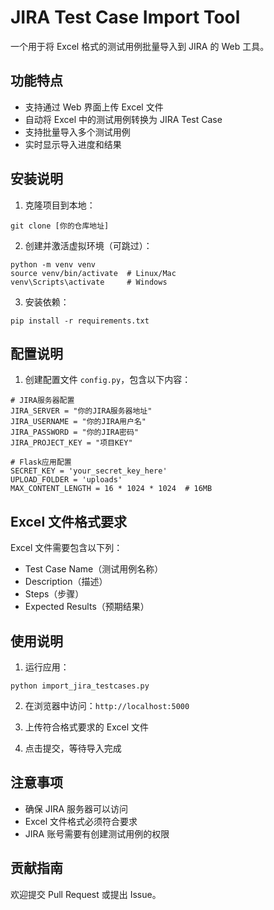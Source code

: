 # JIRA Test Case Import Tool

一个用于将 Excel 格式的测试用例批量导入到 JIRA 的 Web 工具。

## 功能特点

- 支持通过 Web 界面上传 Excel 文件
- 自动将 Excel 中的测试用例转换为 JIRA Test Case
- 支持批量导入多个测试用例
- 实时显示导入进度和结果

## 安装说明

1. 克隆项目到本地： 
```
git clone [你的仓库地址]
```

2. 创建并激活虚拟环境（可跳过）：
```
python -m venv venv
source venv/bin/activate  # Linux/Mac
venv\Scripts\activate     # Windows
```

3. 安装依赖：
```
pip install -r requirements.txt
```

## 配置说明

1. 创建配置文件 `config.py`，包含以下内容：
```
# JIRA服务器配置
JIRA_SERVER = "你的JIRA服务器地址"
JIRA_USERNAME = "你的JIRA用户名"
JIRA_PASSWORD = "你的JIRA密码"
JIRA_PROJECT_KEY = "项目KEY"

# Flask应用配置
SECRET_KEY = 'your_secret_key_here'
UPLOAD_FOLDER = 'uploads'
MAX_CONTENT_LENGTH = 16 * 1024 * 1024  # 16MB 
```

## Excel 文件格式要求

Excel 文件需要包含以下列：
- Test Case Name（测试用例名称）
- Description（描述）
- Steps（步骤）
- Expected Results（预期结果）

## 使用说明

1. 运行应用：
```
python import_jira_testcases.py
```

2. 在浏览器中访问：`http://localhost:5000`

3. 上传符合格式要求的 Excel 文件

4. 点击提交，等待导入完成

## 注意事项

- 确保 JIRA 服务器可以访问
- Excel 文件格式必须符合要求
- JIRA 账号需要有创建测试用例的权限

## 贡献指南

欢迎提交 Pull Request 或提出 Issue。